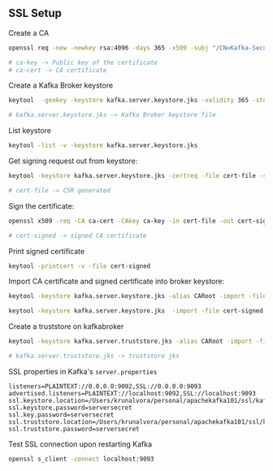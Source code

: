 ## SSL Setup

Create a CA
```bash
openssl req -new -newkey rsa:4096 -days 365 -x509 -subj "/CN=Kafka-Security-CA" -keyout ca-key -out ca-cert -nodes

# ca-key -> Public key of the certificate
# ca-cert -> CA certificate
```

Create a Kafka Broker keystore
```bash
keytool  -genkey -keystore kafka.server.keystore.jks -validity 365 -storepass $SRVPASS -keypass $SRVPASS -dname "CN=localhost" -storetype pkcs12

# kafka.server.keystore.jks -> Kafka Broker keystore file
```

List keystore
```bash
keytool -list -v -keystore kafka.server.keystore.jks
```

Get signing request out from keystore:
```bash
keytool -keystore kafka.server.keystore.jks -certreq -file cert-file -storepass $SRVPASS -keypass $SRVPASS

# cert-file -> CSR generated
```

Sign the certificate:
```bash
openssl x509 -req -CA ca-cert -CAkey ca-key -in cert-file -out cert-signed -days 365 -CAcreateserial -passin pass:$SRVPASS

# cert-signed -> signed CA certificate
```

Print signed certificate
```bash
keytool -printcert -v -file cert-signed
```

Import CA certificate and signed certificate into broker keystore:
```bash
keytool -keystore kafka.server.keystore.jks -alias CARoot -import -file ca-cert -storepass $SRVPASS -keypass $SRVPASS -noprompt

keytool -keystore kafka.server.keystore.jks  -import -file cert-signed -storepass $SRVPASS -keypass $SRVPASS -noprompt
```

Create a truststore on kafkabroker
```bash
keytool -keystore kafka.server.truststore.jks -alias CARoot -import -file ca-cert -storepass $SRVPASS -keypass $SRVPASS -noprompt

# kafka.server.truststore.jks -> truststore jks
```




SSL properties in Kafka's `server.properties`
```properties
listeners=PLAINTEXT://0.0.0.0:9092,SSL://0.0.0.0:9093
advertised.listeners=PLAINTEXT://localhost:9092,SSL://localhost:9093
ssl.keystore.location=/Users/krunalvora/personal/apachekafka101/ssl/kafka.server.keystore.jks
ssl.keystore.password=serversecret
ssl.key.password=serversecret
ssl.truststore.location=/Users/krunalvora/personal/apachekafka101/ssl/kafka.server.truststore.jks
ssl.truststore.password=serversecret
```


Test SSL connection upon restarting Kafka
```bash
openssl s_client -connect localhost:9093
```